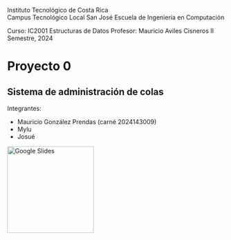 Instituto Tecnológico de Costa Rica  
Campus Tecnológico Local San José
Escuela de Ingeniería en Computación  

Curso: IC2001 Estructuras de Datos 
Profesor: Mauricio Aviles Cisneros
II Semestre, 2024  

# Proyecto 0
## Sistema de administración de colas 

Integrantes:
- Mauricio González Prendas (carné 2024143009)
- Mylu
- Josué

<a href="https://docs.google.com/presentation/d/1x3NYHb97RlHZmXwpiqScOGtEKyBftnQI7fV0pM5J_UA/edit?usp=sharing">
  <img src="https://upload.wikimedia.org/wikipedia/commons/thumb/1/16/Google_Slides_2020_Logo.svg/640px-Google_Slides_2020_Logo.svg.png" alt="Google Slides" width="200"/>
</a>

